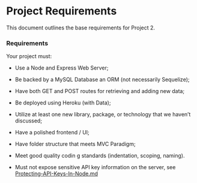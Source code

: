 # Project Requirements

This document outlines the base requirements for Project 2.

### Requirements

Your project must:

* Use a Node and Express Web Server;

* Be backed by a MySQL Database an ORM (not necessarily Sequelize);

* Have both GET and POST routes for retrieving and adding new data;

* Be deployed using Heroku (with Data);

* Utilize at least one new library, package, or technology that we haven’t discussed;

* Have a polished frontend / UI;

* Have folder structure that meets MVC Paradigm;

* Meet good quality codin g standards (indentation, scoping, naming).

* Must not expose sensitive API key information on the server, see [Protecting-API-Keys-In-Node.md](../../../10-nodejs/03-Supplemental/Protecting-API-Keys-In-Node.md)
